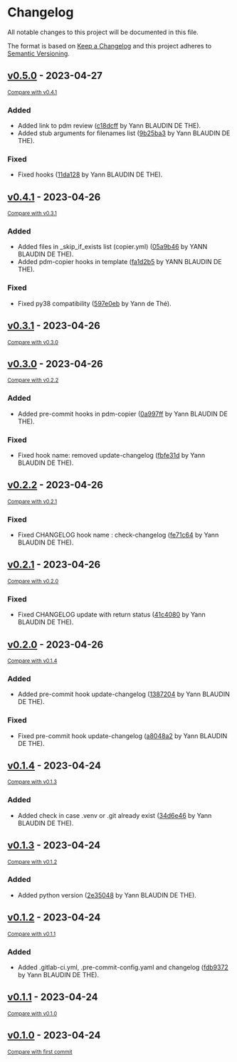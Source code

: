 # Changelog

All notable changes to this project will be documented in this file.

The format is based on [Keep a Changelog](http://keepachangelog.com/en/1.0.0/)
and this project adheres to [Semantic Versioning](http://semver.org/spec/v2.0.0.html).

<!-- insertion marker -->
## [v0.5.0](https://gitlab.com/ydethe/pdm-copier/tags/v0.5.0) - 2023-04-27

<small>[Compare with v0.4.1](https://gitlab.com/ydethe/pdm-copier/compare/v0.4.1...v0.5.0)</small>

### Added

- Added link to pdm review ([c18dcff](https://gitlab.com/ydethe/pdm-copier/commit/c18dcfff48d65ab474758fb7942d6fdd21373c7f) by Yann BLAUDIN DE THE).
- Added stub arguments for filenames list ([9b25ba3](https://gitlab.com/ydethe/pdm-copier/commit/9b25ba3cdbfb68091b89463049914e8ce93cd4d2) by Yann BLAUDIN DE THE).

### Fixed

- Fixed hooks ([11da128](https://gitlab.com/ydethe/pdm-copier/commit/11da128bb7d73f40e8d1301a57141318b6d84730) by Yann BLAUDIN DE THE).

## [v0.4.1](https://gitlab.com/ydethe/pdm-copier/tags/v0.4.1) - 2023-04-26

<small>[Compare with v0.3.1](https://gitlab.com/ydethe/pdm-copier/compare/v0.3.1...v0.4.1)</small>

### Added

- Added files in _skip_if_exists list (copier.yml) ([05a9b46](https://gitlab.com/ydethe/pdm-copier/commit/05a9b467f19f47761bf2c13e3c2fc357f2dfdaa9) by YANN BLAUDIN DE THE).
- Added pdm-copier hooks in template ([fa1d2b5](https://gitlab.com/ydethe/pdm-copier/commit/fa1d2b57add6ef0a5ccd31541d560cdd98f3fb71) by YANN BLAUDIN DE THE).

### Fixed

- Fixed py38 compatibility ([597e0eb](https://gitlab.com/ydethe/pdm-copier/commit/597e0eb68817d14e19b5b909387597eb1de2bc66) by Yann de Thé).

## [v0.3.1](https://gitlab.com/ydethe/pdm-copier/tags/v0.3.1) - 2023-04-26

<small>[Compare with v0.3.0](https://gitlab.com/ydethe/pdm-copier/compare/v0.3.0...v0.3.1)</small>

## [v0.3.0](https://gitlab.com/ydethe/pdm-copier/tags/v0.3.0) - 2023-04-26

<small>[Compare with v0.2.2](https://gitlab.com/ydethe/pdm-copier/compare/v0.2.2...v0.3.0)</small>

### Added

- Added pre-commit hooks in pdm-copier ([0a997ff](https://gitlab.com/ydethe/pdm-copier/commit/0a997ff12d28d4420cea4bea7bc55fc74d1c18b1) by Yann BLAUDIN DE THE).

### Fixed

- Fixed hook name: removed update-changelog ([fbfe31d](https://gitlab.com/ydethe/pdm-copier/commit/fbfe31d07fece345f58e4f1c0964a8f29935cc8a) by Yann BLAUDIN DE THE).

## [v0.2.2](https://gitlab.com/ydethe/pdm-copier/tags/v0.2.2) - 2023-04-26

<small>[Compare with v0.2.1](https://gitlab.com/ydethe/pdm-copier/compare/v0.2.1...v0.2.2)</small>

### Fixed

- Fixed CHANGELOG hook name : check-changelog ([fe71c64](https://gitlab.com/ydethe/pdm-copier/commit/fe71c64a121d050dd57b935366b38749b9d4a4c1) by Yann BLAUDIN DE THE).

## [v0.2.1](https://gitlab.com/ydethe/pdm-copier/tags/v0.2.1) - 2023-04-26

<small>[Compare with v0.2.0](https://gitlab.com/ydethe/pdm-copier/compare/v0.2.0...v0.2.1)</small>

### Fixed

- Fixed CHANGELOG update with return status ([41c4080](https://gitlab.com/ydethe/pdm-copier/commit/41c408074844366652e0bf1a4af7a22d1d85ccd9) by Yann BLAUDIN DE THE).

## [v0.2.0](https://gitlab.com/ydethe/pdm-copier/tags/v0.2.0) - 2023-04-26

<small>[Compare with v0.1.4](https://gitlab.com/ydethe/pdm-copier/compare/v0.1.4...v0.2.0)</small>

### Added

- Added pre-commit hook update-changelog ([1387204](https://gitlab.com/ydethe/pdm-copier/commit/1387204b002a0c03fecd174ce9fd4cef5db9dcfd) by Yann BLAUDIN DE THE).

### Fixed

- Fixed pre-commit hook update-changelog ([a8048a2](https://gitlab.com/ydethe/pdm-copier/commit/a8048a25bfb16142ba968ebbbe5f91050535fbf7) by Yann BLAUDIN DE THE).

## [v0.1.4](https://gitlab.com/ydethe/pdm-copier/tags/v0.1.4) - 2023-04-24

<small>[Compare with v0.1.3](https://gitlab.com/ydethe/pdm-copier/compare/v0.1.3...v0.1.4)</small>

### Added

- Added check in case .venv or .git already exist ([34d6e46](https://gitlab.com/ydethe/pdm-copier/commit/34d6e46abaab0857ef7f8d745bda584d73b33f9c) by Yann BLAUDIN DE THE).

## [v0.1.3](https://gitlab.com/ydethe/pdm-copier/tags/v0.1.3) - 2023-04-24

<small>[Compare with v0.1.2](https://gitlab.com/ydethe/pdm-copier/compare/v0.1.2...v0.1.3)</small>

### Added

- Added python version ([2e35048](https://gitlab.com/ydethe/pdm-copier/commit/2e35048579beb9d4ed97faf3cf9b05e69372d058) by Yann BLAUDIN DE THE).

## [v0.1.2](https://gitlab.com/ydethe/pdm-copier/tags/v0.1.2) - 2023-04-24

<small>[Compare with v0.1.1](https://gitlab.com/ydethe/pdm-copier/compare/v0.1.1...v0.1.2)</small>

### Added

- Added .gitlab-ci.yml, .pre-commit-config.yaml and changelog ([fdb9372](https://gitlab.com/ydethe/pdm-copier/commit/fdb93727382a46c91070670ad5fb3ac6e60b4587) by Yann BLAUDIN DE THE).

## [v0.1.1](https://gitlab.com/ydethe/pdm-copier/tags/v0.1.1) - 2023-04-24

<small>[Compare with v0.1.0](https://gitlab.com/ydethe/pdm-copier/compare/v0.1.0...v0.1.1)</small>

## [v0.1.0](https://gitlab.com/ydethe/pdm-copier/tags/v0.1.0) - 2023-04-24

<small>[Compare with first commit](https://gitlab.com/ydethe/pdm-copier/compare/bbc7b0da24860e45e30d01ea49f5713b79b4f43e...v0.1.0)</small>

